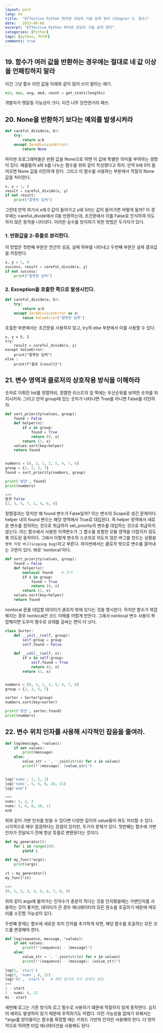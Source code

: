 ```yaml
---
layout: post
lang: ko
title:  "Effective Python 파이썬 코딩의 기술 요약 정리 (Chapter 3. 함수)"
date:   2023-08-06
excerpt: "Effective Python 파이썬 코딩의 기술 요약 정리"
categories: [Python]
tags: [python, 책리뷰]
comments: true
---
```


## 19. 함수가 여러 값을 반환하는 경우에는 절대로 네 값 이상을 언패킹하지 말라

이건 그냥 함수 리턴 값을 아래와 같이 많이 쓰지 말라는 얘기.

```python
min, max, avg, med, count = get_stats(lengths)
```

개발자가 헷갈릴 가능성이 크다. 이건 너무 당연한거라 패쓰.

## 20. None을 반환하기 보다는 예외를 발생시켜라

```python
def careful_divide(a, b):
    try:
        return a/b
    except ZeroDivisionError:
        return None
```
파이썬 프로그래머들은 반환 값을 None으로 하면 이 값에 특별한 의미를 부여하는 경향이 있다. 예를들어 a와 b를 나누는 함수를 위와 같이 작성했다고 하자. 만약 b에 0이 들어오면 None 값을 리턴하게 된다. 그리고 이 함수를 사용하는 부분에서 적절히 None 값을 처리한다.

```python
x, y = 1, 0
result = careful_divide(x, y)
if not result:
    print("잘못된 입력")
```
그런데 만약 여기서 x에 0 값이 들어가고 y에 5라는 값이 들어가면 어떻게 될까? 이 경우에는 careful_divide에서 0을 반환하는데, 조건문에서 이를 False로 인식하여 의도하지 않은 동작을 나타낸다. 이러한 실수를 방지하기 위한 방법은 두가지가 있다.

### 1. 반환값을 2-튜플로 분리한다.
이 방법은 첫번쨰 부분은 연산의 성공, 실패 여부를 나타내고 두번째 부분은 실제 결과값을 저장한다. 

```python
x, y = 1, 0
success, result = careful_divide(x, y)
if not success:
    print("잘못된 입력")
```

### 2. Exception을 호출한 쪽으로 발생시킨다.
```python
def careful_divide(a, b):
    try:
        return a/b
    except ZeroDivisionError as e:
        raise ValueError("잘못된 입력")
```
호출한 부분에서는 조건문을 사용하지 않고, try의 else 부분에서 이를 사용할 수 있다. 

```
x, y = 5, 2
try:
    result = careful_divide(x, y)
except ValueError:
    print("잘못된 입력")
else :
    print(f"결과 {result}")
```

## 21. 변수 영역과 클로저의 상호작용 방식을 이해하라

숫자로 이뤄진 list를 정렬하되, 정렬한 리스트의 앞 쪽에는 우선순위를 보여한 숫자를 위치시키자. 그리고 만약 group에 있는 숫자가 나타나면 True를 아니면 False를 리턴하자.

```python
def sort_priority(values, group):
    found = False
    def helper(x):
        if x in group:
            found = True
            return (0, x)
        return (1, x)
    values.sort(key=helper)
    return found
    

numbers = [8, 3, 1, 2, 5, 4, 7, 6]
group = {2, 3, 5, 7}
found = sort_priority(numbers, group)

print('발견', found)
print(numbers)

>>>
발견 False
[2, 3, 5, 7, 1, 4, 6, 8]
```
정렬결과는 맞지만 왜 found 변수가 False일까? 이는 변수의 Scope로 생긴 문제이다. helper 내의 found 변수는 해당 영역에서 True로 대입된다. 즉 helper 영역에서 새로운 변수를 정의하는 것으로 취급하지 set_priority의 변수를 대입하는 것으로 취급하지 않는다. 이는 함수에서 사용한 지역변수가 그 함수를 포함한 모듈 영역을 더럽히지 않도록 의도된 동작이다. 그래서 이렇게 변수의 스코프로 의도치 않은 버그를 만드는 상황을 `영역 지정 버그(scoping bug)`라고 부른다. 파이썬에서는 클로저 밖으로 변수를 끌어내는 구문이 있다. 바로 'nonlocal'이다. 

```python
def sort_priority(values, group):
    found = False
    def helper(x):
        nonlocal found    # 추가 
        if x in group:
            found = True
            return (0, x)
        return (1, x)
    values.sort(key=helper)
    return found
```
nonlocal 문을 대입할 데이터가 클로저 밖에 있다는 것을 명시한다. 하지만 함수가 복잡해지는 경우 nonlocal은 코드 이해를 어렵게 만든다. 그래서 nonlocal 변수 사용이 복잡해지면 도우미 함수로 상태를 감싸는 편이 더 낫다.

```python
class Sorter:
    def __init__(self, group):
        self.group = group
        self.found = False
    
    def __call__(self, x):
        if x in self.group:
            self.found = True
            return (0, x)
        return (1, x)


numbers = [8, 3, 1, 2, 5, 4, 7, 6]
group = {2, 3, 5, 7}

sorter = Sorter(group)
numbers.sort(key=sorter)

print('발견', sorter.found)
print(numbers)

```

## 22. 변수 위치 인자를 사용해 시각적인 잡음을 줄여라.

```python
def log(message, *values):
    if not values:
        print(message)
    else:
        value_str = ', '.join(str(x) for x in values)
        print(f"{message}: {value_str}")
        

log('nums', 1, 2, 3)
log('nums', 5, 6, 8, 10, 11)
log('end')

>>>
nums: 1, 2, 3
nums: 5, 6, 8, 10, 11
end
```
위와 같이 가변 인자를 받을 수 있다면 다양한 길이의 value들이 와도 처리할 수 있다. 시각적으로 매우 깔끔하다는 장점이 있지만, 두가지 문제가 있다. 첫번째는 함수에 가변 인자가 전달되기 전에 항상 튜플로 변환된다는 것이다. 

```python
def my_generator():
    for i in range(10):
        yield i
        
def my_func(*args):
    print(args)
    
it = my_generator()
my_func(*it)

>>>
(0, 1, 2, 3, 4, 5, 6, 7, 8, 9)
```
위와 같이 args에 들어가는 인자수가 충분히 적다는 것을 인지했을때는 가변인자를 사용하는 것이 좋지만, 데이터가 큰 경우 제너레이터의 모든 원소를 호출하기 때문에 메모리를 소진할 가능성이 있다.

두번쨰 문제는 함수에 새로운 위치 인자를 추가하게 되면, 해당 함수를 호출하는 모든 코드를 변경해야 한다. 
```python
def log(sequence, message, *values):
    if not values:
        print(f"{sequence} - {message}")
    else:
        value_str = ', '.join(str(x) for x in values)
        print(f"{sequence} - {message}: {value_str}")
        
log(1, 'start')
log(2, 'nums', 6, 12)
log('Hi', 'start')   # 예전 방식의 코드 문제가 생김
>>>
1 - start
2 - nums: 6, 12
Hi - start
```
세번쨰 로그는 기존 방식의 로그 함수로 사용하기 떄문에 적절하지 않게 동작한다. 심지어 예외도 발생하지 않기 때문에 추적하기도 어렵다. 이런 가능성을 없애기 위해서는 *args를 받아들이는 함수를 확장할 때는 키워드 기반의 인자만 사용해야 한다. 더 방어적으로 하려면 타입 애너테이션을 사용해도 된다. 
